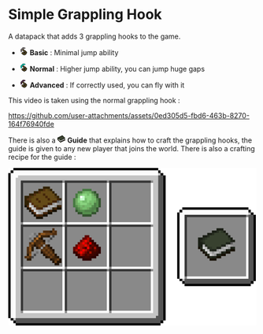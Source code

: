 
# Simple Grappling Hook

A datapack that adds 3 grappling hooks to the game.

- ![Basic](https://github.com/edayot/grappling_hook/blob/master/src/assets/grappling_hook/textures/item/basic_grappling_hook.png?raw=true) **Basic** : Minimal jump ability

- ![Normal](https://github.com/edayot/grappling_hook/blob/master/src/assets/grappling_hook/textures/item/normal_grappling_hook.png?raw=true) **Normal** : Higher jump ability, you can jump huge gaps

- ![Advanced](https://github.com/edayot/grappling_hook/blob/master/src/assets/grappling_hook/textures/item/advanced_grappling_hook.png?raw=true) **Advanced** : If correctly used, you can fly with it

This video is taken using the normal grappling hook : 

https://github.com/user-attachments/assets/0ed305d5-fbd6-463b-8270-164f76940fde





There is also a ![Guide](https://github.com/edayot/grappling_hook/blob/master/src/assets/grappling_hook/textures/item/guide.png?raw=true) **Guide** that explains how to craft the grappling hooks, the guide is given to any new player that joins the world. There is also a crafting recipe for the guide : 

![Guide Craft](https://raw.githubusercontent.com/edayot/grappling_hook/master/images/guide_craft.png)


